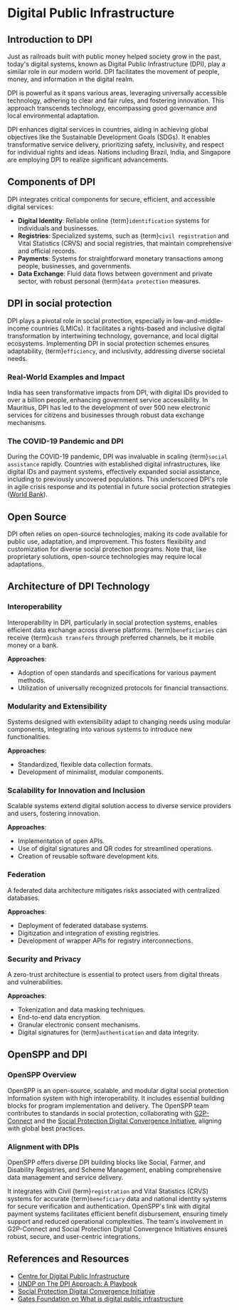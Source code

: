 # Digital Public Infrastructure

## Introduction to DPI

Just as railroads built with public money helped society grow in the past, today's digital systems, known as Digital Public Infrastructure (DPI), play a similar role in our modern world. DPI facilitates the movement of people, money, and information in the digital realm.

DPI is powerful as it spans various areas, leveraging universally accessible technology, adhering to clear and fair rules, and fostering innovation. This approach transcends technology, encompassing good governance and local environmental adaptation.

DPI enhances digital services in countries, aiding in achieving global objectives like the Sustainable Development Goals (SDGs). It enables transformative service delivery, prioritizing safety, inclusivity, and respect for individual rights and ideas. Nations including Brazil, India, and Singapore are employing DPI to realize significant advancements.

## Components of DPI

DPI integrates critical components for secure, efficient, and accessible digital services:

- **Digital Identity**: Reliable online {term}`identification` systems for individuals and businesses.
- **Registries**: Specialized systems, such as {term}`civil registration` and Vital Statistics (CRVS) and social registries, that maintain comprehensive and official records.
- **Payments**: Systems for straightforward monetary transactions among people, businesses, and governments.
- **Data Exchange**: Fluid data flows between government and private sector, with robust personal {term}`data protection` measures.

## DPI in social protection

DPI plays a pivotal role in social protection, especially in low-and-middle-income countries (LMICs). It facilitates a rights-based and inclusive digital transformation by intertwining technology, governance, and local digital ecosystems. Implementing DPI in social protection schemes ensures adaptability, {term}`efficiency`, and inclusivity, addressing diverse societal needs.

### Real-World Examples and Impact

India has seen transformative impacts from DPI, with digital IDs provided to over a billion people, enhancing government service accessibility. In Mauritius, DPI has led to the development of over 500 new electronic services for citizens and businesses through robust data exchange mechanisms.

### The COVID-19 Pandemic and DPI

During the COVID-19 pandemic, DPI was invaluable in scaling {term}`social assistance` rapidly. Countries with established digital infrastructures, like digital IDs and payment systems, effectively expanded social assistance, including to previously uncovered populations. This underscored DPI's role in agile crisis response and its potential in future social protection strategies ([World Bank](https://openknowledge.worldbank.org/handle/10986/34710)).

## Open Source

DPI often relies on open-source technologies, making its code available for public use, adaptation, and improvement. This fosters flexibility and customization for diverse social protection programs. Note that, like proprietary solutions, open-source technologies may require local adaptations.

## Architecture of DPI Technology

### Interoperability

Interoperability in DPI, particularly in social protection systems, enables efficient data exchange across diverse platforms. {term}`beneficiaries` can receive {term}`cash transfers` through preferred channels, be it mobile money or a bank.

**Approaches**:

- Adoption of open standards and specifications for various payment methods.
- Utilization of universally recognized protocols for financial transactions.

### Modularity and Extensibility

Systems designed with extensibility adapt to changing needs using modular components, integrating into various systems to introduce new functionalities.

**Approaches**:

- Standardized, flexible data collection formats.
- Development of minimalist, modular components.

### Scalability for Innovation and Inclusion

Scalable systems extend digital solution access to diverse service providers and users, fostering innovation.

**Approaches**:

- Implementation of open APIs.
- Use of digital signatures and QR codes for streamlined operations.
- Creation of reusable software development kits.

### Federation

A federated data architecture mitigates risks associated with centralized databases.

**Approaches**:

- Deployment of federated database systems.
- Digitization and integration of existing registries.
- Development of wrapper APIs for registry interconnections.

### Security and Privacy

A zero-trust architecture is essential to protect users from digital threats and vulnerabilities.

**Approaches**:

- Tokenization and data masking techniques.
- End-to-end data encryption.
- Granular electronic consent mechanisms.
- Digital signatures for {term}`authentication` and data integrity.

## OpenSPP and DPI

### OpenSPP Overview

OpenSPP is an open-source, scalable, and modular digital social protection information system with high interoperability. It includes essential building blocks for program implementation and delivery. The OpenSPP team contributes to standards in social protection, collaborating with [G2P-Connect](https://g2pconnect.cdpi.dev/g2p-connect/readme) and the [Social Protection Digital Convergence Initiative](https://spdci.org), aligning with global best practices.

### Alignment with DPIs

OpenSPP offers diverse DPI building blocks like Social, Farmer, and Disability Registries, and Scheme Management, enabling comprehensive data management and service delivery.

It integrates with Civil {term}`registration` and Vital Statistics (CRVS) systems for accurate {term}`beneficiary` data and national identity systems for secure verification and authentication. OpenSPP's link with digital payment systems facilitates efficient benefit disbursement, ensuring timely support and reduced operational complexities. The team's involvement in G2P-Connect and Social Protection Digital Convergence Initiatives ensures robust, secure, and user-centric integrations.

## References and Resources

- [Centre for Digital Public Infrastructure](https://docs.cdpi.dev)
- [UNDP on The DPI Approach: A Playbook](https://www.undp.org/publications/dpi-approach-playbook)
- [Social Protection Digital Convergence Initiative](https://spdci.org)
- [Gates Foundation on What is digital public infrastructure](https://www.gatesfoundation.org/ideas/articles/what-is-digital-public-infrastructure)
